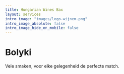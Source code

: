 ```yaml
---
title: Hungarian Wines Bax
layout: services
intro_image: "images/logo-wijnen.png"
intro_image_absolute: false
intro_image_hide_on_mobile: false
---
```


# Bolyki

Vele smaken, voor elke gelegenheid de perfecte match.
